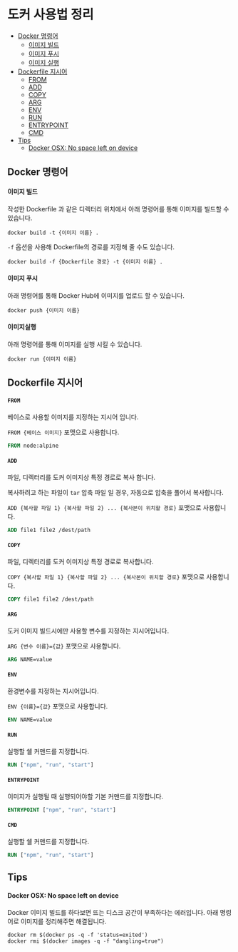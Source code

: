 # 도커 사용법 정리

* [Docker 명령어](#Docker-명령어)
  * [이미지 빌드](#이미지-빌드)
  * [이미지 푸시](#이미지-푸시)
  * [이미지 실행](#이미지-실행)
* [Dockerfile 지시어](#Dockerfile-지시어)
  * [FROM](#FROM)
  * [ADD](#ADD)
  * [COPY](#COPY)
  * [ARG](#ARG)
  * [ENV](#ENV)
  * [RUN](#RUN)
  * [ENTRYPOINT](#ENTRYPOINT)
  * [CMD](#CMD)
* [Tips](#Tips)
  * [Docker OSX: No space left on device](#Docker-OSX-No-space-left-on-device)

## Docker 명령어

#### 이미지 빌드

작성한 Dockerfile 과 같은 디렉터리 위치에서 아래 명령어를 통해 이미지를 빌드할 수 있습니다.

```
docker build -t {이미지 이름} .
```

`-f` 옵션을 사용해 Dockerfile의 경로를 지정해 줄 수도 있습니다.

```
docker build -f {Dockerfile 경로} -t {이미지 이름} .
```

#### 이미지 푸시

아래 명령어를 통해 Docker Hub에 이미지를 업로드 할 수 있습니다.

```
docker push {이미지 이름}
```

#### 이미지실행

아래 명령어를 통해 이미지를 실행 시킬 수 있습니다.

```
docker run {이미지 이름}
```

## Dockerfile 지시어

#### `FROM`

베이스로 사용할 이미지를 지정하는 지시어 입니다.

`FROM {베이스 이미지}` 포맷으로 사용합니다.

```dockerfile
FROM node:alpine
```

#### `ADD`

파일, 디렉터리를 도커 이미지상 특정 경로로 복사 합니다.

복사하려고 하는 파일이 `tar` 압축 파일 일 경우, 자동으로 압축을 풀어서 복사합니다.

`ADD {복사할 파일 1} {복사할 파일 2} ... {복사본이 위치할 경로}` 포맷으로 사용합니다.

```dockerfile
ADD file1 file2 /dest/path
```

#### `COPY`

파일, 디렉터리를 도커 이미지상 특정 경로로 복사합니다.

`COPY {복사할 파일 1} {복사할 파일 2} ... {복사본이 위치할 경로}` 포맷으로 사용합니다.

```dockerfile
COPY file1 file2 /dest/path
```

#### `ARG`

도커 이미지 빌드시에만 사용할 변수를 지정하는 지시어입니다.

`ARG {변수 이름}={값}` 포맷으로 사용합니다.

```dockerfile
ARG NAME=value
```

#### `ENV`

환경변수를 지정하는 지시어입니다.

`ENV {이름}={값}` 포맷으로 사용합니다.

```dockerfile
ENV NAME=value
```

#### `RUN`

실행할 쉘 커맨드를 지정합니다.

```dockerfile
RUN ["npm", "run", "start"]
```

#### `ENTRYPOINT`

이미지가 실행될 때 실행되어야할 기본 커맨드를 지정합니다. 

```dockerfile
ENTRYPOINT ["npm", "run", "start"]
```

#### `CMD`

실행할 쉘 커맨드를 지정합니다.

```dockerfile
RUN ["npm", "run", "start"]
```

## Tips

#### Docker OSX: No space left on device

Docker 이미지 빌드를 하다보면 뜨는 디스크 공간이 부족하다는 에러입니다.
아래 명렁어로 이미지를 정리해주면 해결됩니다.

```
docker rm $(docker ps -q -f 'status=exited')
docker rmi $(docker images -q -f "dangling=true")
```
